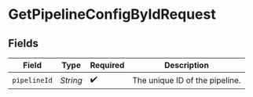 # GetPipelineConfigByIdRequest


## Fields

| Field                          | Type                           | Required                       | Description                    |
| ------------------------------ | ------------------------------ | ------------------------------ | ------------------------------ |
| `pipelineId`                   | *String*                       | :heavy_check_mark:             | The unique ID of the pipeline. |
